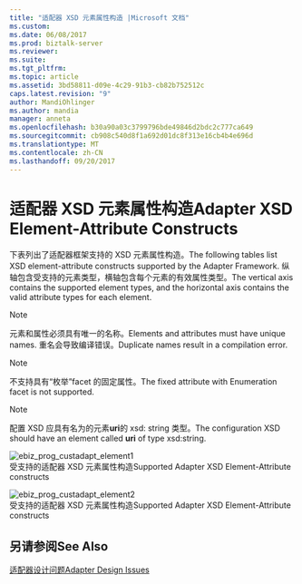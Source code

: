 ```yaml
---
title: "适配器 XSD 元素属性构造 |Microsoft 文档"
ms.custom: 
ms.date: 06/08/2017
ms.prod: biztalk-server
ms.reviewer: 
ms.suite: 
ms.tgt_pltfrm: 
ms.topic: article
ms.assetid: 3bd58811-d09e-4c29-91b3-cb82b752512c
caps.latest.revision: "9"
author: MandiOhlinger
ms.author: mandia
manager: anneta
ms.openlocfilehash: b30a90a03c3799796bde49846d2bdc2c777ca649
ms.sourcegitcommit: cb908c540d8f1a692d01dc8f313e16cb4b4e696d
ms.translationtype: MT
ms.contentlocale: zh-CN
ms.lasthandoff: 09/20/2017
---
```

# <a name="adapter-xsd-element-attribute-constructs"></a><span data-ttu-id="97250-102">适配器 XSD 元素属性构造</span><span class="sxs-lookup"><span data-stu-id="97250-102">Adapter XSD Element-Attribute Constructs</span></span>
<span data-ttu-id="97250-103">下表列出了适配器框架支持的 XSD 元素属性构造。</span><span class="sxs-lookup"><span data-stu-id="97250-103">The following tables list XSD element-attribute constructs supported by the Adapter Framework.</span></span> <span data-ttu-id="97250-104">纵轴包含受支持的元素类型，横轴包含每个元素的有效属性类型。</span><span class="sxs-lookup"><span data-stu-id="97250-104">The vertical axis contains the supported element types, and the horizontal axis contains the valid attribute types for each element.</span></span>  
  
> [!NOTE]
>  <span data-ttu-id="97250-105">元素和属性必须具有唯一的名称。</span><span class="sxs-lookup"><span data-stu-id="97250-105">Elements and attributes must have unique names.</span></span> <span data-ttu-id="97250-106">重名会导致编译错误。</span><span class="sxs-lookup"><span data-stu-id="97250-106">Duplicate names result in a compilation error.</span></span>  
  
> [!NOTE]
>  <span data-ttu-id="97250-107">不支持具有“枚举”facet 的固定属性。</span><span class="sxs-lookup"><span data-stu-id="97250-107">The fixed attribute with Enumeration facet is not supported.</span></span>  
  
> [!NOTE]
>  <span data-ttu-id="97250-108">配置 XSD 应具有名为的元素**uri**的 xsd: string 类型。</span><span class="sxs-lookup"><span data-stu-id="97250-108">The configuration XSD should have an element called **uri** of type xsd:string.</span></span>  
  
 ![](../core/media/ebiz-prog-custadapt-element1.gif "ebiz_prog_custadapt_element1")  
<span data-ttu-id="97250-109">受支持的适配器 XSD 元素属性构造</span><span class="sxs-lookup"><span data-stu-id="97250-109">Supported Adapter XSD Element-Attribute constructs</span></span>  
  
 ![](../core/media/ebiz-prog-custadapt-element2.gif "ebiz_prog_custadapt_element2")  
<span data-ttu-id="97250-110">受支持的适配器 XSD 元素属性构造</span><span class="sxs-lookup"><span data-stu-id="97250-110">Supported Adapter XSD Element-Attribute constructs</span></span>  
  
## <a name="see-also"></a><span data-ttu-id="97250-111">另请参阅</span><span class="sxs-lookup"><span data-stu-id="97250-111">See Also</span></span>  
 [<span data-ttu-id="97250-112">适配器设计问题</span><span class="sxs-lookup"><span data-stu-id="97250-112">Adapter Design Issues</span></span>](../core/adapter-design-issues.md)
